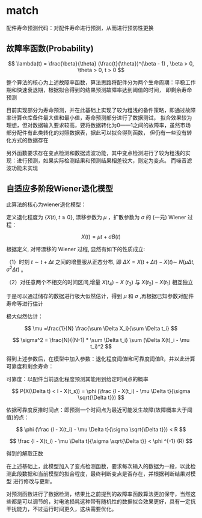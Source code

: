 # match
配件寿命预测代码：对配件寿命进行预测，从而进行预防性更换
## 故障率函数(Probability)
$$
\lambda(t) = \frac{\beta}{\theta} (\frac{t}{\theta})^(\beta - 1) ,  \beta > 0, \theta > 0, t > 0
$$

整个算法的核心为上述故障率函数，算法思路将配件分为两个生命周期：平稳工作期和快速衰退期，根据拟合得到的结果预测故障率达到阈值的时间，
即剩余寿命预测

目前实现部分为寿命预测，并在此基础上实现了较为粗浅的备件策略，即通过故障率计算仓库备件最大值和最小值，寿命预测部分进行了数据测试，
拟合效果较为理想，但对数据输入要求较高，要将数据转化为0——1之间的故障率，虽然市场部分配件有此类转化的对照数据表，据此可以拟合得到函数，
但仍有一些没有转化方式的数据存在

另外函数要求存在变点检测和数据滤波功能，其中变点检测进行了较为粗浅的实现：进行预测，如果实际检测结果和预测结果相差较大，则定为变点。
而噪音滤波功能未实现

## 自适应多阶段Wiener退化模型

此算法的核心为wiener退化模型：


定义退化程度为 $\{X(t), t \geqslant 0\}$, 漂移参数为 $\mu$ ，扩散参数为 $\sigma$ 的 (一元) Wiener 过程：

$$
X(t)=\mu t+\sigma B(t)
$$

根据定义, 对带漂移的 Wiener 过程, 显然有如下的性质成立:

（1）时刻 $t \sim t+\Delta t$ 之间的增量服从正态分布, 即 $\Delta X=X(t+\Delta t)-X(t) \sim$ $N\left(\mu \Delta t, \sigma^2 \Delta t\right)$ 。

（2）对任意两个不相交的时间区间,增量 $X\left(t_4\right)-X$ $\left(t_3\right)$ 与 $X\left(t_2\right)-X\left(t_1\right)$ 相互独立

于是可以通过储存的数据进行极大似然估计，得到 $\mu$ 和 $\sigma$ ,再根据已知参数对配件寿命等进行估计

极大似然估计：

$$
\mu =\frac{1}{N} \frac{\sum \Delta X_i}{\sum \Delta t_i}
$$

$$
\sigma^2 = \frac{N}{(N-1) * \sum \Delta t_i} \sum (\Delta X(t)_i - \mu  t_i)^2
$$

得到上述参数后，在模型中加入参数：退化程度阈值l和可靠度阈值R，并以此计算可靠度和剩余寿命：

可靠度：以配件当前退化程度预测其能用到给定时间点的概率

$$
P(X(\Delta t) < l - X(t_s)) = \phi (\frac {l - X(t_i) - \mu \Delta t}{\sigma \sqrt{\Delta t}})
$$

依据可靠度反推时间点：即预测一个时间点为最近可能发生故障(故障概率大于阈值)的点：

$$
\phi (\frac {l - X(t_i) - \mu \Delta t}{\sigma \sqrt{\Delta t}}) < R
$$

$$
\frac {l - X(t_i) - \mu \Delta t}{\sigma \sqrt{\Delta t}} < \phi ^{-1} (R)
$$

得到的解取正数

在上述基础上，此模型加入了变点检测函数，要求每次输入的数据为一段，以此检测此段数据和当前模型的拟合程度，最终判断变点是否存在，并根据判断结果对模型
进行修改与更新。

对预测函数进行了数据检测，结果比之前提到的故障率函数算法更加保守，当然这些都是可以调节的，对电池损耗这种带有随机性的数据拟合效果更好，具有一定抗干扰能力，不过运行时间更久，这块需要优化。
